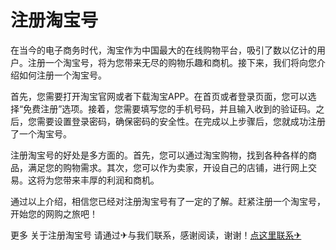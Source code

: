 # 注册淘宝号

在当今的电子商务时代，淘宝作为中国最大的在线购物平台，吸引了数以亿计的用户。注册一个淘宝号，将为您带来无尽的购物乐趣和商机。接下来，我们将向您介绍如何注册一个淘宝号。

首先，您需要打开淘宝官网或者下载淘宝APP。在首页或者登录页面，您可以选择“免费注册”选项。接着，您需要填写您的手机号码，并且输入收到的验证码。之后，您需要设置登录密码，确保密码的安全性。在完成以上步骤后，您就成功注册了一个淘宝号。

注册淘宝号的好处是多方面的。首先，您可以通过淘宝购物，找到各种各样的商品，满足您的购物需求。其次，您可以作为卖家，开设自己的店铺，进行网上交易。这将为您带来丰厚的利润和商机。

通过以上介绍，相信您已经对注册淘宝号有了一定的了解。赶紧注册一个淘宝号，开始您的网购之旅吧！

更多 关于注册淘宝号 请通过✈与我们联系，感谢阅读，谢谢！[点这里联系✈](https://b.k02.cc)